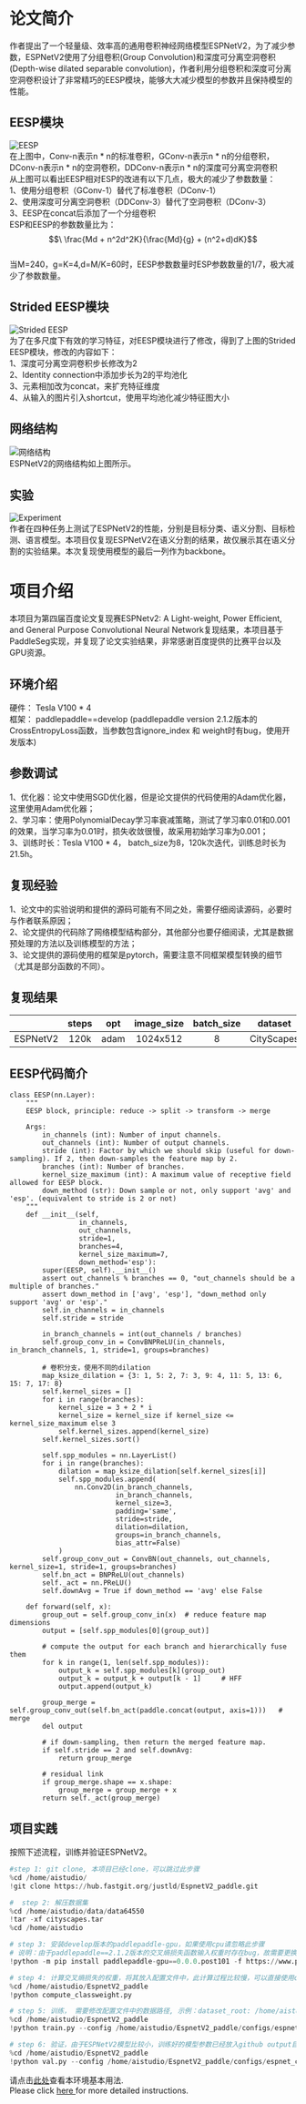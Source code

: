 # 论文简介

作者提出了一个轻量级、效率高的通用卷积神经网络模型ESPNetV2，为了减少参数，ESPNetV2使用了分组卷积(Group Convolution)和深度可分离空洞卷积(Depth-wise dilated separable convolution)，作者利用分组卷积和深度可分离空洞卷积设计了非常精巧的EESP模块，能够大大减少模型的参数并且保持模型的性能。
## EESP模块
![EESP](https://ai-studio-static-online.cdn.bcebos.com/f6d513b9519a4d2fa38b0afcf5dd710cedd9985f36d54f458c29317ab644aebf)  
在上图中，Conv-n表示n * n的标准卷积，GConv-n表示n * n的分组卷积，DConv-n表示n * n的空洞卷积，DDConv-n表示n * n的深度可分离空洞卷积  
从上图可以看出EESP相对ESP的改进有以下几点，极大的减少了参数数量：  
1、使用分组卷积（GConv-1）替代了标准卷积（DConv-1）  
2、使用深度可分离空洞卷积（DDConv-3）替代了空洞卷积（DConv-3）  
3、EESP在concat后添加了一个分组卷积  
ESP和EESP的参数数量比为：  
$$\ \frac{Md + n^2d^2K}{\frac{Md}{g} + (n^2+d)dK}$$  
当M=240，g=K=4,d=M/K=60时，EESP参数数量时ESP参数数量的1/7，极大减少了参数数量。
## Strided EESP模块
![Strided EESP](https://ai-studio-static-online.cdn.bcebos.com/2bc2aabc988a4f21a857a5d6bcae72d217932bb509b848779d2d1bc6c6991224)  
为了在多尺度下有效的学习特征，对EESP模块进行了修改，得到了上图的Strided EESP模块，修改的内容如下：  
1、深度可分离空洞卷积步长修改为2  
2、Identity connection中添加步长为2的平均池化  
3、元素相加改为concat，来扩充特征维度  
4、从输入的图片引入shortcut，使用平均池化减少特征图大小  

## 网络结构
![网络结构](https://ai-studio-static-online.cdn.bcebos.com/64a15fd094e3432a85fa42bb6c553dda2c08489142144652b672753edb3d7f1d)  
ESPNetV2的网络结构如上图所示。
## 实验
![Experiment](https://ai-studio-static-online.cdn.bcebos.com/fa337dcc35bf46d2b1ef883541dd6b6ae303693984c44eff96bb30db97dc287a)  
作者在四种任务上测试了ESPNetV2的性能，分别是目标分类、语义分割、目标检测、语言模型。本项目仅复现ESPNetV2在语义分割的结果，故仅展示其在语义分割的实验结果。本次复现使用模型的最后一列作为backbone。

# 项目介绍
本项目为第四届百度论文复现赛ESPNetv2: A Light-weight, Power Efficient, and General Purpose Convolutional Neural Network复现结果，本项目基于PaddleSeg实现，并复现了论文实验结果，非常感谢百度提供的比赛平台以及GPU资源。

## 环境介绍
硬件： Tesla V100 * 4  
框架： paddlepaddle==develop (paddlepaddle version 2.1.2版本的CrossEntropyLoss函数，当参数包含ignore_index 和 weight时有bug，使用开发版本)  

## 参数调试
1、优化器：论文中使用SGD优化器，但是论文提供的代码使用的Adam优化器，这里使用Adam优化器；  
2、学习率：使用PolynomialDecay学习率衰减策略，测试了学习率0.01和0.001的效果，当学习率为0.01时，损失收敛很慢，故采用初始学习率为0.001；  
3、训练时长：Tesla V100 * 4， batch_size为8，120k次迭代，训练总时长为21.5h。  

## 复现经验
1、论文中的实验说明和提供的源码可能有不同之处，需要仔细阅读源码，必要时与作者联系原因；  
2、论文提供的代码除了网络模型结构部分，其他部分也要仔细阅读，尤其是数据预处理的方法以及训练模型的方法；  
3、论文提供的源码使用的框架是pytorch，需要注意不同框架模型转换的细节（尤其是部分函数的不同）。  

## 复现结果
| |steps|opt|image_size|batch_size|dataset|memory|card|mIou|config|
| :---: | :---: | :---: | :---: | :---: | :---: | :---: | :---: | :---: | :---: |
|ESPNetV2|120k|adam|1024x512|8|CityScapes|32G|4|0.6956|[espnet_cityscapes_1024_512_120k_x2.yml](configs/espnet_cityscapes_1024_512_120k_x2.yml)|

## EESP代码简介
```
class EESP(nn.Layer):
    """
    EESP block, principle: reduce -> split -> transform -> merge

    Args:
        in_channels (int): Number of input channels.
        out_channels (int): Number of output channels.
        stride (int): Factor by which we should skip (useful for down-sampling). If 2, then down-samples the feature map by 2.
        branches (int): Number of branches.
        kernel_size_maximum (int): A maximum value of receptive field allowed for EESP block.
        down_method (str): Down sample or not, only support 'avg' and 'esp'. (equivalent to stride is 2 or not)
    """
    def __init__(self,
                 in_channels,
                 out_channels,
                 stride=1,
                 branches=4,
                 kernel_size_maximum=7,
                 down_method='esp'):
        super(EESP, self).__init__()
        assert out_channels % branches == 0, "out_channels should be a multiple of branches."
        assert down_method in ['avg', 'esp'], "down_method only support 'avg' or 'esp'."
        self.in_channels = in_channels
        self.stride = stride

        in_branch_channels = int(out_channels / branches)
        self.group_conv_in = ConvBNPReLU(in_channels, in_branch_channels, 1, stride=1, groups=branches)

        # 卷积分支，使用不同的dilation
        map_ksize_dilation = {3: 1, 5: 2, 7: 3, 9: 4, 11: 5, 13: 6, 15: 7, 17: 8}
        self.kernel_sizes = []
        for i in range(branches):
            kernel_size = 3 + 2 * i
            kernel_size = kernel_size if kernel_size <= kernel_size_maximum else 3
            self.kernel_sizes.append(kernel_size)
        self.kernel_sizes.sort()

        self.spp_modules = nn.LayerList()
        for i in range(branches):
            dilation = map_ksize_dilation[self.kernel_sizes[i]]
            self.spp_modules.append(
                nn.Conv2D(in_branch_channels,
                          in_branch_channels,
                          kernel_size=3,
                          padding='same',
                          stride=stride,
                          dilation=dilation,
                          groups=in_branch_channels,
                          bias_attr=False)
            )
        self.group_conv_out = ConvBN(out_channels, out_channels, kernel_size=1, stride=1, groups=branches)
        self.bn_act = BNPReLU(out_channels)
        self._act = nn.PReLU()
        self.downAvg = True if down_method == 'avg' else False

    def forward(self, x):
        group_out = self.group_conv_in(x)  # reduce feature map dimensions
        output = [self.spp_modules[0](group_out)]

        # compute the output for each branch and hierarchically fuse them
        for k in range(1, len(self.spp_modules)):
            output_k = self.spp_modules[k](group_out)
            output_k = output_k + output[k - 1]     # HFF
            output.append(output_k)

        group_merge = self.group_conv_out(self.bn_act(paddle.concat(output, axis=1)))   # merge
        del output

        # if down-sampling, then return the merged feature map.
        if self.stride == 2 and self.downAvg:
            return group_merge

        # residual link
        if group_merge.shape == x.shape:
            group_merge = group_merge + x
        return self._act(group_merge)
```

## 项目实践
按照下述流程，训练并验证ESPNetV2。


```python
#step 1: git clone, 本项目已经clone，可以跳过此步骤
%cd /home/aistudio/
!git clone https://hub.fastgit.org/justld/EspnetV2_paddle.git
```


```python
#  step 2: 解压数据集
%cd /home/aistudio/data/data64550
!tar -xf cityscapes.tar
%cd /home/aistudio
```


```python
# step 3: 安装develop版本的paddlepaddle-gpu，如果使用cpu请忽略此步骤
# 说明：由于paddlepaddle==2.1.2版本的交叉熵损失函数输入权重时存在bug，故需要更换develop版本
!python -m pip install paddlepaddle-gpu==0.0.0.post101 -f https://www.paddlepaddle.org.cn/whl/linux/gpu/develop.html
```


```python
# step 4: 计算交叉熵损失的权重，将其放入配置文件中，此计算过程比较慢，可以直接使用configs目录下的相关参数，如果使用提供的配置文件，请忽略此步骤
%cd /home/aistudio/EspnetV2_paddle
!python compute_classweight.py
```


```python
# step 5: 训练， 需要修改配置文件中的数据路径, 示例：dataset_root: /home/aistudio/data/data64550/cityscapes
%cd /home/aistudio/EspnetV2_paddle
!python train.py --config /home/aistudio/EspnetV2_paddle/configs/espnet_cityscapes_1024_512_120k_x2.yml --do_eval --use_vdl --log_iter 10 --save_interval 2000 --save_dir output
```


```python
# step 6: 验证，由于ESPNetV2模型比较小，训练好的模型参数已经放入github output目录下，直接使用即可
%cd /home/aistudio/EspnetV2_paddle
!python val.py --config /home/aistudio/EspnetV2_paddle/configs/espnet_cityscapes_1024_512_120k_x2.yml --model_path /home/aistudio/EspnetV2_paddle/output/scale_x2/best_model/model.pdparams
```

请点击[此处](https://ai.baidu.com/docs#/AIStudio_Project_Notebook/a38e5576)查看本环境基本用法.  <br>
Please click [here ](https://ai.baidu.com/docs#/AIStudio_Project_Notebook/a38e5576) for more detailed instructions.
